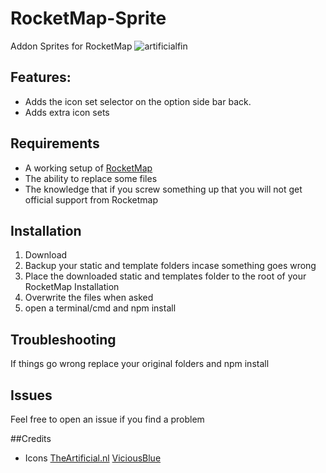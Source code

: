 # RocketMap-Sprite

Addon Sprites for RocketMap
![artificialfin](https://cloud.githubusercontent.com/assets/8204684/21958146/87127c88-da9e-11e6-8e18-0f5a6ba2165e.png)

## Features:

* Adds the icon set selector on the option side bar back.
* Adds extra icon sets 


## Requirements
* A working setup of [RocketMap](https://github.com/RocketMap/RocketMap/) 
* The ability to replace some files
* The knowledge that if you screw something up that you will not get official support from Rocketmap

## Installation

1) Download 
2) Backup your static and template folders incase something goes wrong
3) Place the downloaded static and templates folder to the root of your RocketMap Installation
4) Overwrite the files when asked
5) open a terminal/cmd and npm install

## Troubleshooting

If things go wrong replace your original folders and npm install

## Issues

Feel free to open an issue if you find a problem

##Credits

* Icons
[TheArtificial.nl](http://theartificial.nl/pokemonicons/) 
[ViciousBlue](http://viciousblue.deviantart.com/) 